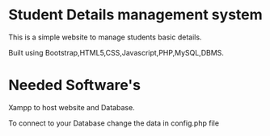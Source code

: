 # Student Details management system
This is a simple website to manage students basic details.

Built using Bootstrap,HTML5,CSS,Javascript,PHP,MySQL,DBMS.

# Needed Software's
Xampp to host website and Database.

To connect to your Database change the data in config.php file
